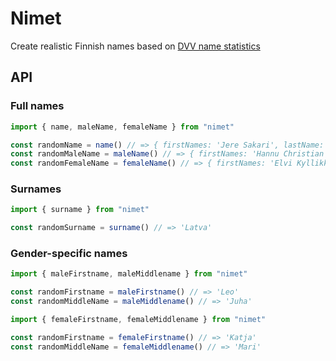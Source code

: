 # Nimet

Create realistic Finnish names based on [DVV name statistics](https://www.avoindata.fi/data/fi/dataset/none)

## API

### Full names

```typescript
import { name, maleName, femaleName } from "nimet"

const randomName = name() // => { firstNames: 'Jere Sakari', lastName: 'Tarakkamäki' }
const randomMaleName = maleName() // => { firstNames: 'Hannu Christian', lastName: 'Simola' }
const randomFemaleName = femaleName() // => { firstNames: 'Elvi Kyllikki', lastName: 'Keskinen' }
```

### Surnames

```typescript
import { surname } from "nimet"

const randomSurname = surname() // => 'Latva'
```

### Gender-specific names

```typescript
import { maleFirstname, maleMiddlename } from "nimet"

const randomFirstname = maleFirstname() // => 'Leo'
const randomMiddleName = maleMiddlename() // => 'Juha'
```

```typescript
import { femaleFirstname, femaleMiddlename } from "nimet"

const randomFirstname = femaleFirstname() // => 'Katja'
const randomMiddleName = femaleMiddlename() // => 'Mari'
```
